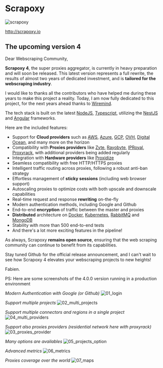 # Scrapoxy

![scrapoxy](https://github.com/fabienvauchelles/scrapoxy/assets/2435319/36ca6457-bd78-41cd-ae2d-8dd3b8839fb9)

http://scrapoxy.io

## The upcoming version 4

Dear Webscraping Community,

**Scrapoxy 4**, the super proxies aggregator, is currently in heavy preparation and will soon be released. This latest version represents a full rewrite, the results of almost two years of dedicated investment, and is **tailored for the webscraping industry**.

I would like to thanks all the contributors who have helped me during these years to make this project a reality. 
Today, I am now fully dedicated to this project, for the next years ahead thanks to [Wiremind](https://www.wiremind.io).

The tech stack is built on the latest [NodeJS](https://nodejs.org/), [Typescript](https://www.typescriptlang.org/), utilizing the [NestJS](https://nestjs.com/) and [Angular](https://angular.io/) frameworks.

Here are the included features:

- Support for **Cloud providers** such as [AWS](https://aws.amazon.com/), [Azure](https://azure.microsoft.com/), [GCP](https://cloud.google.com/), [OVH](https://www.ovhcloud.com/), [Digital Ocean](https://www.digitalocean.com/), and many more on the horizon
- Compatibility with **Proxies providers** like [Zyte](https://www.zyte.com/), [Rayobyte](https://rayobyte.com/), [IPRoyal](https://iproyal.com/), [Proxyrack](https://www.proxyrack.com/), with additional providers being added regularly
- Integration with **Hardware providers** like [Proxidize](https://proxidize.com/)
- Seamless compatibility with free HTTP/HTTPS proxies
- Intelligent traffic routing across proxies, following a robust anti-ban strategy
- Effortless management of **sticky sessions** (including web browser support)
- Autoscaling proxies to optimize costs with both upscale and downscale capabilities
- Real-time request and response **rewriting** on-the-fly
- Modern authentication methods, including Google and Github
- End-to-end **encryption** of traffic between the master and proxies
- **Distributed** architecture on [Docker](https://www.docker.com/), [Kubernetes](https://kubernetes.io/), [RabbitMQ](https://www.rabbitmq.com/) and [MongoDB](https://www.mongodb.com/)
- Stability with more than 500 end-to-end tests
- And there's a lot more exciting features in the pipeline!

As always, Scrapoxy **remains open source**, ensuring that the web scraping community can continue to benefit from its capabilities.

Stay tuned Github for the official release announcement, and I can't wait to see how Scrapoxy 4 elevates your webscraping projects to new heights!

Fabien.

PS: Here are some screenshots of the 4.0.0 version running in a production environment

_Modern Authentication with Google (or Github)_
![01_login](https://github.com/fabienvauchelles/scrapoxy/assets/2435319/d3aecb3e-cc48-494e-8c5c-58e16a42dc33)

_Support multiple projects_
![02_multi_projects](https://github.com/fabienvauchelles/scrapoxy/assets/2435319/8b9cef86-a55c-45d5-86d4-1184a49671be)

_Support multiple connectors and regions in a single project_
![04_multi_providers](https://github.com/fabienvauchelles/scrapoxy/assets/2435319/0ecec720-4e8f-4de0-b841-dbd6e730108f)

_Support also proxies providers (residential network here with proxyrack)_
![03_proxies_provider](https://github.com/fabienvauchelles/scrapoxy/assets/2435319/80cf5687-254e-4cd4-9424-d1fa50a6d23c)

_Many options are availables_
![05_projects_option](https://github.com/fabienvauchelles/scrapoxy/assets/2435319/e50eb76f-ec5e-4f08-a078-8ede091a405a)

_Advanced metrics_
![06_metrics](https://github.com/fabienvauchelles/scrapoxy/assets/2435319/8c6c91c8-6d21-4af6-bc6e-b2d252e041eb)

_Proxies coverage over the world_
![07_maps](https://github.com/fabienvauchelles/scrapoxy/assets/2435319/001406e7-c1df-4bf4-a790-ccd538e7cb68)

